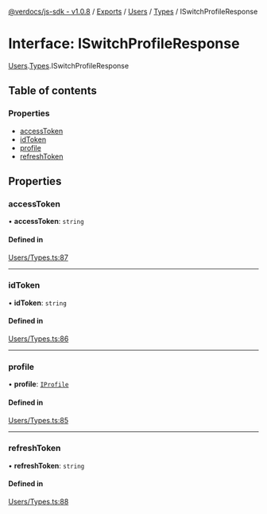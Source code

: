 [@verdocs/js-sdk - v1.0.8](../README.md) / [Exports](../modules.md) / [Users](../modules/Users.md) / [Types](../modules/Users.Types.md) / ISwitchProfileResponse

# Interface: ISwitchProfileResponse

[Users](../modules/Users.md).[Types](../modules/Users.Types.md).ISwitchProfileResponse

## Table of contents

### Properties

- [accessToken](Users.Types.ISwitchProfileResponse.md#accesstoken)
- [idToken](Users.Types.ISwitchProfileResponse.md#idtoken)
- [profile](Users.Types.ISwitchProfileResponse.md#profile)
- [refreshToken](Users.Types.ISwitchProfileResponse.md#refreshtoken)

## Properties

### accessToken

• **accessToken**: `string`

#### Defined in

[Users/Types.ts:87](https://github.com/Verdocs/js-sdk/blob/main/src/Users/Types.ts#L87)

___

### idToken

• **idToken**: `string`

#### Defined in

[Users/Types.ts:86](https://github.com/Verdocs/js-sdk/blob/main/src/Users/Types.ts#L86)

___

### profile

• **profile**: [`IProfile`](Users.Types.IProfile.md)

#### Defined in

[Users/Types.ts:85](https://github.com/Verdocs/js-sdk/blob/main/src/Users/Types.ts#L85)

___

### refreshToken

• **refreshToken**: `string`

#### Defined in

[Users/Types.ts:88](https://github.com/Verdocs/js-sdk/blob/main/src/Users/Types.ts#L88)
